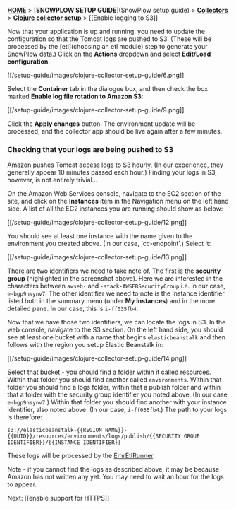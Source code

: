 [**HOME**](Home) > [**SNOWPLOW SETUP GUIDE**](SnowPlow setup guide) > [**Collectors**](choosing-a-collector) > [**Clojure collector setup**](setting-up-the-clojure-collector) > [[Enable logging to S3]]

Now that your application is up and running, you need to update the configuration so that the Tomcat logs are pushed to S3. (These will be processed by the [etl](choosing an etl module) step to generate your SnowPlow data.) Click on the **Actions** dropdown and select **Edit/Load configuration**.

[[/setup-guide/images/clojure-collector-setup-guide/6.png]]

Select the **Container** tab in the dialogue box, and then check the box marked **Enable log file rotation to Amazon S3**:

[[/setup-guide/images/clojure-collector-setup-guide/9.png]]

Click the **Apply changes** button. The environment update will be processed, and the collector app should be live again after a few minutes.

### Checking that your logs are being pushed to S3

Amazon pushes Tomcat access logs to S3 hourly. (In our experience, they generally appear 10 minutes passed each hour.) Finding your logs in S3, however, is not entirely trivial...

On the Amazon Web Services console, navigate to the EC2 section of the site, and click on the **Instances** item in the Navigation menu on the left hand side. A list of all the EC2 instances you are running should show as below:

[[/setup-guide/images/clojure-collector-setup-guide/12.png]]

You should see at least one instance with the name given to the environment you created above. (In our case, 'cc-endpoint'.) Select it:

[[/setup-guide/images/clojure-collector-setup-guide/13.png]]

There are two identifiers we need to take note of. The first is the **security group** (highlighted in the screenshot above). Here we are interested in the characters between `awseb-` and `-stack-AWSEBSecurityGroup` i.e. in our case, `e-bgp9nsynv7`. The other identifier we need to note is the Instance identifier listed both in the summary menu (under **My Instances**) and in the more detailed pane. In our case, this is `i-ff035fb4`.

Now that we have those two identifiers, we can locate the logs in S3. In the web console, navigate to the S3 section. On the left hand side, you should see at least one bucket with a name that begins `elasticbeanstalk` and then follows with the region you setup Elastic Beanstalk in:

[[/setup-guide/images/clojure-collector-setup-guide/14.png]]

Select that bucket - you should find a folder within it called resources. Within that folder you should find another called `environments`. Within that folder you should find a logs folder, within that a publish folder and within that a folder with the security group identifier you noted above. (In our case `e-bgp9nsynv7`.) Within that folder you should find another with your instance identifier, also noted above. (In our case, `i-ff035fb4`.) The path to your logs is therefore:

	s3://elasticbeanstalk-{{REGION NAME}}-{{UUID}}/resources/environments/logs/publish/{{SECURITY GROUP IDENTIFIER}}/{{INSTANCE IDENTIFIER}}

These logs will be processed by the [EmrEtlRunner](#emr-etl-runner).

Note - if you cannot find the logs as described above, it may be because Amazon has not written any yet. You may need to wait an hour for the logs to appear.

Next: [[enable support for HTTPS]]

